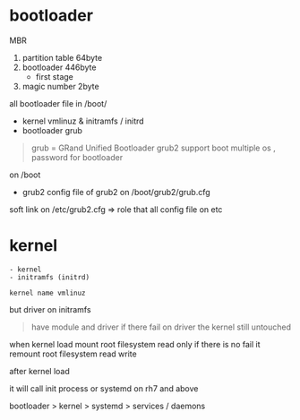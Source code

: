 # bootloader

MBR 
1. partition table 64byte
2. bootloader 446byte
    - first stage
3. magic number 2byte

all bootloader file in /boot/
- kernel vmlinuz & initramfs / initrd
- bootloader grub
  
> grub = GRand Unified Bootloader 
grub2 support boot multiple os , password for bootloader

 
on /boot
- grub2
config file of grub2 on /boot/grub2/grub.cfg

soft link on /etc/grub2.cfg => role that all config file on etc


# kernel 
    - kernel 
    - initramfs (initrd) 

`kernel name vmlinuz`

but driver on initramfs 
> have module and driver
if there fail on driver the kernel still untouched

when kernel load mount root filesystem read only if there is no fail it remount root filesystem read write

after kernel load 

it will call init process or systemd on rh7 and above



bootloader > kernel > systemd > services / daemons 



